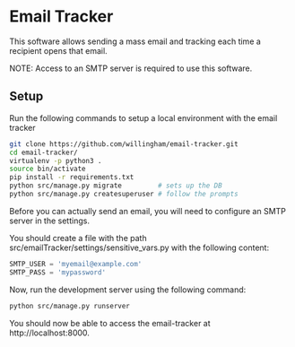 # Email Tracker
This software allows sending a mass email and tracking each time a recipient opens that email.

NOTE: Access to an SMTP server is required to use this software.

## Setup
Run the following commands to setup a local environment with the email tracker

``` sh
git clone https://github.com/willingham/email-tracker.git
cd email-tracker/
virtualenv -p python3 .
source bin/activate
pip install -r requirements.txt
python src/manage.py migrate         # sets up the DB
python src/manage.py createsuperuser # follow the prompts
```
Before you can actually send an email, you will need to configure an SMTP server in the settings.

You should create a file with the path src/emailTracker/settings/sensitive_vars.py with the following content:
``` python
SMTP_USER = 'myemail@example.com'
SMTP_PASS = 'mypassword'
```
Now, run the development server using the following command:
``` sh
python src/manage.py runserver
```

You should now be able to access the email-tracker at http://localhost:8000.



